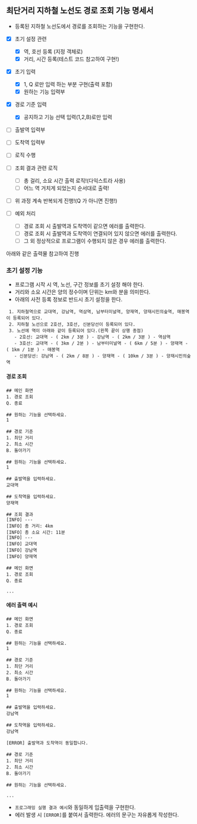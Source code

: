 ## 최단거리 지하철 노선도 경로 조회 기능 명세서




- 등록된 지하철 노선도에서 경로를 조회하는 기능을 구현한다.
- [X] 초기 설정 관련
  - [X] 역, 호선 등록 (지정 객체로)
  - [X] 거리, 시간 등록(테스트 코드 참고하여 구현!)
- [X] 초기 입력
  - [X] 1, Q 로만 입력 하는 부분 구현(출력 포함)
  - [X] 원하는 기능 입력부
- [X] 경로 기준 입력
  - [X] 공지하고 기능 선택 입력(1,2,B)로만 입력
- [ ] 출발역 입력부
- [ ] 도착역 입력부
- [ ] 로직 수행
- [ ] 조회 결과 관련 로직
  - [ ] 총 걸리, 소요 시간 출력 로직!(다익스트라 사용)
  - [ ] 어느 역 거치게 되었는지 순서대로 출력!
- [ ] 위 과정 계속 반복되게 진행!(Q 가 아니면 진행!)

- [ ] 예외 처리
  - [ ] 경로 조회 시 출발역과 도착역이 같으면 에러를 출력한다.
  - [ ] 경로 조회 시 출발역과 도착역이 연결되어 있지 않으면 에러를 출력한다.
  - [ ] 그 외 정상적으로 프로그램이 수행되지 않은 경우 에러를 출력한다.
  
아래와 같은 출력물 참고하여 진행



### 초기 설정 기능
- 프로그램 시작 시 역, 노선, 구간 정보를 초기 설정 해야 한다.
- 거리와 소요 시간은 양의 정수이며 단위는 km와 분을 의미한다.
- 아래의 사전 등록 정보로 반드시 초기 설정을 한다.

```
 1. 지하철역으로 교대역, 강남역, 역삼역, 남부터미널역, 양재역, 양재시민의숲역, 매봉역이 등록되어 있다.
 2. 지하철 노선으로 2호선, 3호선, 신분당선이 등록되어 있다.
 3. 노선에 역이 아래와 같이 등록되어 있다.(왼쪽 끝이 상행 종점)
   - 2호선: 교대역 - ( 2km / 3분 ) - 강남역 - ( 2km / 3분 ) - 역삼역
   - 3호선: 교대역 - ( 3km / 2분 ) - 남부터미널역 - ( 6km / 5분 ) - 양재역 - ( 1km / 1분 ) - 매봉역
   - 신분당선: 강남역 - ( 2km / 8분 ) - 양재역 - ( 10km / 3분 ) - 양재시민의숲역
 ```

#### 경로 조회
```
## 메인 화면
1. 경로 조회
Q. 종료

## 원하는 기능을 선택하세요.
1

## 경로 기준
1. 최단 거리
2. 최소 시간
B. 돌아가기

## 원하는 기능을 선택하세요.
1

## 출발역을 입력하세요.
교대역

## 도착역을 입력하세요.
양재역

## 조회 결과
[INFO] ---
[INFO] 총 거리: 4km
[INFO] 총 소요 시간: 11분
[INFO] ---
[INFO] 교대역
[INFO] 강남역
[INFO] 양재역

## 메인 화면
1. 경로 조회
Q. 종료

...
```

#### 에러 출력 예시

```
## 메인 화면
1. 경로 조회
Q. 종료

## 원하는 기능을 선택하세요.
1

## 경로 기준
1. 최단 거리
2. 최소 시간 
B. 돌아가기

## 원하는 기능을 선택하세요.
1

## 출발역을 입력하세요.
강남역

## 도착역을 입력하세요.
강남역

[ERROR] 출발역과 도착역이 동일합니다.

## 경로 기준
1. 최단 거리
2. 최소 시간 
B. 돌아가기

## 원하는 기능을 선택하세요.

...

```
- `프로그래밍 실행 결과 예시`와 동일하게 입출력을 구현한다.
- 에러 발생 시 `[ERROR]`를 붙여서 출력한다. 에러의 문구는 자유롭게 작성한다.

